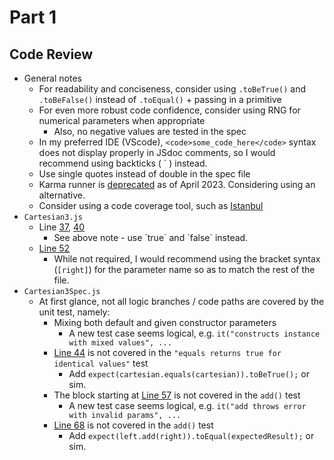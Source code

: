 # Part 1
## Code Review

* General notes
  - For readability and conciseness, consider using `.toBeTrue()` and `.toBeFalse()` instead of `.toEqual()` + passing in a primitive
  - For even more robust code confidence, consider using RNG for numerical parameters when appropriate
    * Also, no negative values are tested in the spec
  - In my preferred IDE (VScode), `<code>some_code_here</code>` syntax does not display properly in JSdoc comments, so I would recommend using backticks ( \` ) instead.
  - Use single quotes instead of double in the spec file
  - Karma runner is [deprecated](https://github.com/karma-runner/karma/commit/450fdfdac5b999967daec1020f1ac69cf9b854ab) as of April 2023. Considering using an alternative.
  - Consider using a code coverage tool, such as [Istanbul](https://github.com/istanbuljs/nyc)
* `Cartesian3.js`
  - Line [37](https://github.com/cdsoftw/cesium-sdet-project/blob/307b868967139df7de99add83be6fe4ad9e87f29/dev-in-test/source/Cartesian3.js#L37), [40](https://github.com/cdsoftw/cesium-sdet-project/blob/307b868967139df7de99add83be6fe4ad9e87f29/dev-in-test/source/Cartesian3.js#L40)
    * See above note - use \`true\` and \`false\` instead.
  - [Line 52](https://github.com/cdsoftw/cesium-sdet-project/blob/307b868967139df7de99add83be6fe4ad9e87f29/dev-in-test/source/Cartesian3.js#L52)
    * While not required, I would recommend using the bracket syntax (`[right]`) for the parameter name so as to match the rest of the file.
* `Cartesian3Spec.js`
  - At first glance, not all logic branches / code paths are covered by the unit test, namely:
    * Mixing both default and given constructor parameters
      - A new test case seems logical, e.g. `it("constructs instance with mixed values", ...`
    * [Line 44](https://github.com/cdsoftw/cesium-sdet-project/blob/307b868967139df7de99add83be6fe4ad9e87f29/dev-in-test/source/Cartesian3.js#L44) is not covered in the `"equals returns true for identical values"` test
      - Add `expect(cartesian.equals(cartesian)).toBeTrue();` or sim.
    * The block starting at [Line 57](https://github.com/cdsoftw/cesium-sdet-project/blob/307b868967139df7de99add83be6fe4ad9e87f29/dev-in-test/source/Cartesian3.js#L57) is not covered in the `add()` test
      - A new test case seems logical, e.g. `it("add throws error with invalid params", ...`
    * [Line 68](https://github.com/cdsoftw/cesium-sdet-project/blob/307b868967139df7de99add83be6fe4ad9e87f29/dev-in-test/source/Cartesian3.js#L68) is not covered in the `add()` test
      - Add `expect(left.add(right)).toEqual(expectedResult);` or sim.
